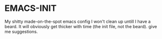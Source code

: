 # EMACS-INIT
My shitty made-on-the-spot emacs config I won't clean up untill I have
a beard. It will obviously get thicker with time (the init file, not
the beard). give me suggestions.
